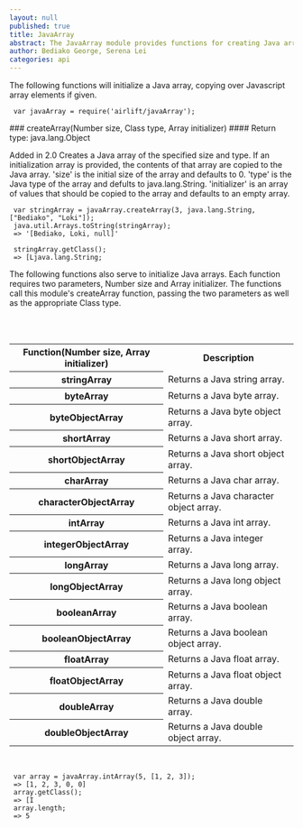 ```yaml
---
layout: null
published: true
title: JavaArray
abstract: The JavaArray module provides functions for creating Java arrays of various generics.
author: Bediako George, Serena Lei
categories: api
---
```


The following functions will initialize a Java array, copying over Javascript array elements if given.


     var javaArray = require('airlift/javaArray');


<p id="JavaArray_createArray"></p>
### createArray(Number size, Class type, Array initializer)
#### Return type: java.lang.Object

<p> <label class="new">Added in 2.0</label>
Creates a Java array of the specified size and type. If an initialization array is provided, the contents of that array are copied to the Java array. 'size' is the initial size of the array and defaults to 0. 'type' is the Java type of the array and defults to java.lang.String. 'initializer' is an array of values that should be copied to the array and defaults to an empty array.
</p>


     var stringArray = javaArray.createArray(3, java.lang.String, ["Bediako", "Loki"]);
     java.util.Arrays.toString(stringArray);
     => '[Bediako, Loki, null]'

     stringArray.getClass();
     => [Ljava.lang.String;


The following functions also serve to initialize Java arrays.  Each function requires two parameters, Number size and Array initializer.  The functions call this module's createArray function, passing the two parameters as well as the appropriate Class type.

<br>
<br>

<table class="functions">
  <tr>
    <th class="head">Function(Number size, Array initializer)</th>
    <th class="head">Description</th>
  </tr>
  <tr class="even">
    <th id="JavaArray_stringArray">stringArray</th>
    <td>Returns a Java string array.</td>
  </tr>
  <tr class="odd">
    <th id="JavaArray_byteArray">byteArray</th>
    <td>Returns a Java byte array.</td>
  </tr>
  <tr class="even">
    <th id="JavaArray_byteObjectArray">byteObjectArray</th>
    <td>Returns a Java byte object array.</td>
  </tr>
  <tr class="odd">
    <th id="JavaArray_shortArray">shortArray</th>
    <td>Returns a Java short array.</td>
  </tr>
  <tr class="even">
    <th id="JavaArray_shortObjectArray">shortObjectArray</th>
    <td>Returns a Java short object array.</td>
  </tr>
  <tr class="odd">
    <th id="JavaArray_charArray">charArray</th>
    <td>Returns a Java char array.</td>
  </tr>
  <tr class="even">
    <th id="JavaArray_characterObjectArray">characterObjectArray</th>
    <td>Returns a Java character object array.</td>
  </tr>
  <tr class="odd">
    <th id="JavaArray_intArray">intArray</th>
    <td>Returns a Java int array.</td>
  </tr>
  <tr class="even">
    <th id="JavaArray_integerObjectArray">integerObjectArray</th>
    <td>Returns a Java integer array.</td>
  </tr>
  <tr class="odd">
    <th id="JavaArray_longArray">longArray</th>
    <td>Returns a Java long array.</td>
  </tr>
  <tr class="even">
    <th id="JavaArray_longObjectArray">longObjectArray</th>
    <td>Returns a Java long object array.</td>
  </tr>
  <tr class="odd">
    <th id="JavaArray_booleanArray">booleanArray</th>
    <td>Returns a Java boolean array.</td>
  </tr>
  <tr class="even">
    <th id="JavaArray_booleanObjectArray">booleanObjectArray</th>
    <td>Returns a Java boolean object array.</td>
  </tr>
  <tr class="odd">
    <th id="JavaArray_floatArray">floatArray</th>
    <td>Returns a Java float array.</td>
  </tr>
  <tr class="even">
    <th id="JavaArray_floatObjectArray">floatObjectArray</th>
    <td>Returns a Java float object array.</td>
  </tr>
  <tr class="odd">
    <th id="JavaArray_doubleArray">doubleArray</th>
    <td>Returns a Java double array.</td>
  </tr>
  <tr class="even">
    <th id="JavaArray_doubleObjectArray">doubleObjectArray</th>
    <td>Returns a Java double object array.</td>
  </tr>
</table>

<br>


     var array = javaArray.intArray(5, [1, 2, 3]);
     => [1, 2, 3, 0, 0]
     array.getClass();
     => [I
     array.length;
     => 5
